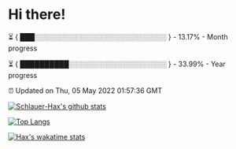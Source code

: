 # Hi there!

⏳ { ███░░░░░░░░░░░░░░░░░░░░░░░░░░░ } - 13.17% - Month progress

⏳ { ██████████░░░░░░░░░░░░░░░░░░░░ } - 33.99% - Year progress

⏰ Updated on Thu, 05 May 2022 01:57:36 GMT


[![Schlauer-Hax's github stats](https://github-readme-stats.vercel.app/api?username=Schlauer-Hax&show_icons=true&theme=dark&count_private=true)](https://github.com/Schlauer-Hax)


[![Top Langs](https://github-readme-stats.vercel.app/api/top-langs/?username=Schlauer-Hax&layout=compact&theme=dark)](https://github.com/Schlauer-Hax?tab=repositories)


[![Hax's wakatime stats](https://github-readme-stats.vercel.app/api/wakatime?username=Hax&theme=dark)](https://wakatime.com/@Hax)

